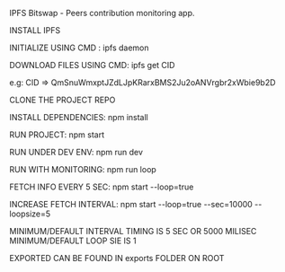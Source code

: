 IPFS Bitswap - Peers contribution monitoring app.<br/>

INSTALL IPFS

INITIALIZE USING CMD : ipfs daemon

DOWNLOAD FILES USING CMD: ipfs get CID

e.g: CID => QmSnuWmxptJZdLJpKRarxBMS2Ju2oANVrgbr2xWbie9b2D

CLONE THE PROJECT REPO

INSTALL DEPENDENCIES: npm install

RUN PROJECT: npm start

RUN UNDER DEV ENV: npm run dev

RUN WITH MONITORING: npm run loop

FETCH INFO EVERY 5 SEC: npm start --loop=true

INCREASE FETCH INTERVAL: npm start --loop=true --sec=10000 --loopsize=5

MINIMUM/DEFAULT INTERVAL TIMING IS 5 SEC OR 5000 MILISEC
MINIMUM/DEFAULT LOOP SIE IS 1


EXPORTED CAN BE FOUND IN exports FOLDER ON ROOT

